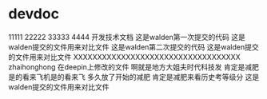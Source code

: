 # devdoc
11111
22222
33333
4444
开发技术文档
这是walden第一次提交的代码
这是walden提交的文件用来对比文件
这是walden第二次提交的代码
这是walden提交的文件用来对比文件
XXXXXXXXXXXXXXXXXXXXXXXXXXXXXXXXXXX
zhaihonghong 在deepin上修改的文件
啊就是地方大姐夫时代科技发
肯定是减肥是的看来飞机是的看来飞
多久放了开始的减肥
肯定是减肥来看历史考等级分
这是walden提交的文件用来对比文件
